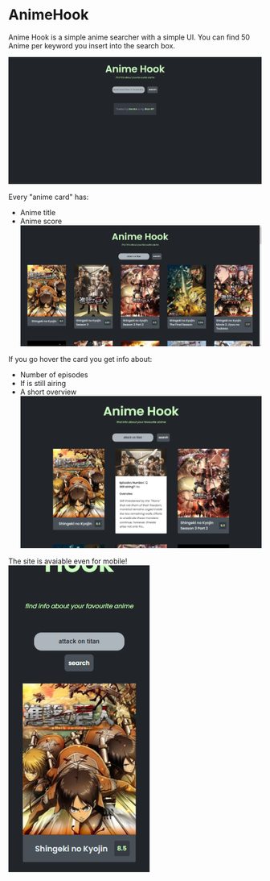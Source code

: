 # AnimeHook
Anime Hook is a simple anime searcher with a simple UI.
You can find 50 Anime per keyword you insert into the search box.

![](screen/opera_bRSsCHF01i.png)

Every "anime card" has:
* Anime title
* Anime score
![](screen/opera_FH4lLIc44T.jpg)

If you go hover the card you get info about:
* Number of episodes
* If is still airing
* A short overview
![](screen/opera_YIS0p8PuFh.png)

The site is avaiable even for mobile!
![](screen/opera_gAFJueBs15.png)
